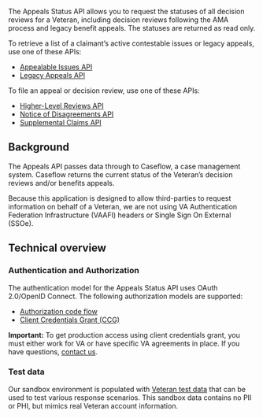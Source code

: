 The Appeals Status API allows you to request the statuses of all decision reviews for a Veteran, including decision reviews following the AMA process and legacy benefit appeals. The statuses are returned as read only.

To retrieve a list of a claimant’s active contestable issues or legacy appeals, use one of these APIs:
* [Appealable Issues API](/explore/api/appealable-issues/docs)
* [Legacy Appeals API](/explore/api/legacy-appeals/docs)

To file an appeal or decision review, use one of these APIs:
* [Higher-Level Reviews API](/explore/api/higher-level-reviews/docs)
* [Notice of Disagreements API](/explore/api/notice-of-disagreements/docs)
* [Supplemental Claims API](/explore/api/supplemental-claims/docs)

## Background

The Appeals API passes data through to Caseflow, a case management system. Caseflow returns the current status of the Veteran’s decision reviews and/or benefits appeals.

Because this application is designed to allow third-parties to request information on behalf of a Veteran, we are not using VA Authentication Federation Infrastructure (VAAFI) headers or Single Sign On External (SSOe).

## Technical overview

### Authentication and Authorization

The authentication model for the Appeals Status API uses OAuth 2.0/OpenID Connect. The following authorization models are supported:
* [Authorization code flow](/explore/api/appeals-status/authorization-code)
* [Client Credentials Grant (CCG)](/explore/api/appeals-status/client-credentials)

**Important:** To get production access using client credentials grant, you must either work for VA or have specific VA agreements in place. If you have questions, [contact us](https://dev-developer.va.gov/support/contact-us).

### Test data

Our sandbox environment is populated with [Veteran test data](https://github.com/department-of-veterans-affairs/vets-api-clients/blob/master/test_accounts/appeals_status_test_accounts.md) that can be used to test various response scenarios. This sandbox data contains no PII or PHI, but mimics real Veteran account information.
